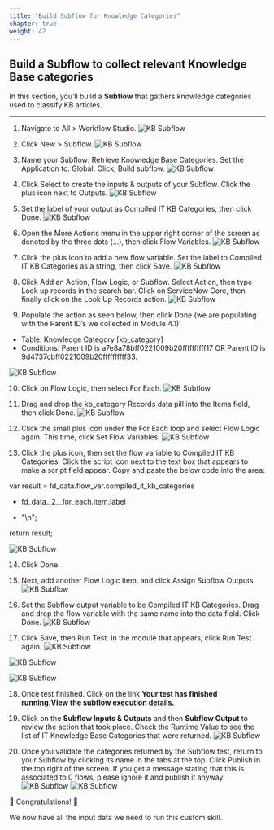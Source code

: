 ```yaml
---
title: "Build Subflow for Knowledge Categories"
chapter: true
weight: 42
---
```


## Build a Subflow to collect relevant Knowledge Base categories 

In this section, you’ll build a **Subflow** that gathers knowledge categories used to classify KB articles.

---
1. Navigate to All > Workflow Studio. 
![KB Subflow](/images/servicenow/subflow/kb_nav_workflow_editor.png)

2. Click New > Subflow. 
![KB Subflow](/images/servicenow/subflow/kb_new_subflow.png)

3. Name your Subflow: Retrieve Knowledge Base Categories. Set the Application to: Global. Click, Build subflow. 
![KB Subflow](/images/servicenow/subflow/kb_build_subflow.png)

4. Click Select to create the inputs & outputs of your Subflow. Click the plus icon next to Outputs.
![KB Subflow](/images/servicenow/subflow/kb_subflow_output.png)

5. Set the label of your output as Compiled IT KB Categories, then click Done. 
![KB Subflow](/images/servicenow/subflow/kb_subflow_set_output.png)

6. Open the More Actions menu in the upper right corner of the screen as denoted by the three dots (…), then click Flow Variables.
![KB Subflow](/images/servicenow/subflow/kb_subflow_flow_variables.png)

7. Click the plus icon to add a new flow variable. Set the label to Compiled IT KB Categories as a string, then click Save.
![KB Subflow](/images/servicenow/subflow/kb_subflow_set_flow_variables.png)

8. Click Add an Action, Flow Logic, or Subflow. Select Action, then type Look up records in the search bar. Click on ServiceNow Core, then finally click on the Look Up Records action. 
![KB Subflow](/images/servicenow/subflow/kb_subflow_action_lookup_records.png)

9. Populate the action as seen below, then click Done (we are populating with the Parent ID’s we collected in Module 4.1): 
<ul>
  <li>Table: Knowledge Category [kb_category]</li>
  <li>Conditions: Parent ID is a7e8a78bff0221009b20ffffffffff17 OR Parent ID is 9d4737cbff0221009b20ffffffffff33.</li>
</ul>

![KB Subflow](/images/servicenow/subflow/kb_subflow_add_action_lookup_records.png)

10. Click on Flow Logic, then select For Each. 
![KB Subflow](/images/servicenow/subflow/kb_subflow_flow_logic_foreach.png)

11. Drag and drop the kb_category Records data pill into the Items field, then click Done. 
![KB Subflow](/images/servicenow/subflow/kb_subflow_flow_logic_category_records.png)

12. Click the small plus icon under the For Each loop and select Flow Logic again. This time, click Set Flow Variables. 
![KB Subflow](/images/servicenow/subflow/kb_subflow_flow_logic_flow_variables.png)

13. Click the plus icon, then set the flow variable to Compiled IT KB Categories. Click the script icon next to the text box that appears to make a script field appear. Copy and paste the below code into the area: 

var result = fd_data.flow_var.compiled_it_kb_categories  

+ fd_data._2__for_each.item.label 

+ "\n";  

return result;

![KB Subflow](/images/servicenow/subflow/kb_subflow_flow_logic_flow_variables_script.png)

14. Click Done. 

15. Next, add another Flow Logic item, and click Assign Subflow Outputs 
![KB Subflow](/images/servicenow/subflow/kb_subflow_flow_logic_select_subflow_output.png)

16. Set the Subflow output variable to be Compiled IT KB Categories. Drag and drop the flow variable with the same name into the data field. Click Done. 
![KB Subflow](/images/servicenow/subflow/kb_subflow_flow_logic_set_subflow_output.png)

17. Click Save, then Run Test. In the module that appears, click Run Test again.
![KB Subflow](/images/servicenow/subflow/kb_subflow_flow_test.png)

![KB Subflow](/images/servicenow/subflow/kb_subflow_flow_run_test.png)

![KB Subflow](/images/servicenow/subflow/kb_subflow_flow_test_finished.png)

18. Once test finished. Click on the link **Your test has finished running.View the subflow execution details.**

18. Click on the **Subflow Inputs & Outputs** and then **Subflow Output** to review the action that took place. Check the Runtime Value to see the list of IT Knowledge Base Categories that were returned. 
![KB Subflow](/images/servicenow/subflow/kb_subflow_flow_runtime_value_it_categories.png)


19. Once you validate the categories returned by the Subflow test, return to your Subflow by clicking its name in the tabs at the top. Click Publish in the top right of the screen. If you get a message stating that this is associated to 0 flows, please ignore it and publish it anyway. 
![KB Subflow](/images/servicenow/subflow/kb_subflow_flow_click_publish.png)
![KB Subflow](/images/servicenow/subflow/kb_subflow_flow_published.png)
 

🎉 Congratulations! 🎉

We now have all the input data we need to run this custom skill. 